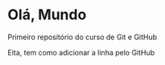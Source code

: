# Olá, Mundo
 Primeiro repositório do curso de Git e GitHub

 Eita, tem como adicionar a linha pelo GitHub
